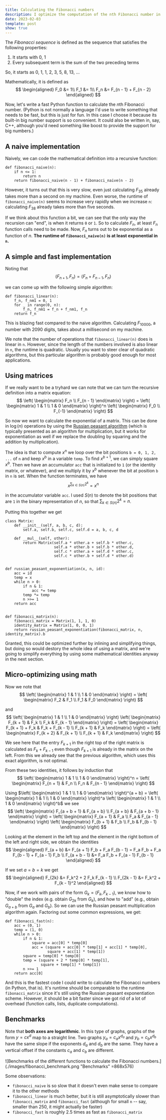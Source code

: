 ```yaml
---
title: Calculating the Fibonacci numbers
description: I optimize the computation of the nth Fibonacci number in Python.
date: 2023-02-03
template: post
show: true
---
```


The *Fibonacci sequence* is defined as the sequence that satisfies the following properties:
  1. It starts with 0, 1
  2. Every subsequent term is the sum of the two preceding terms

So, it starts as 0, 1, 1, 2, 3, 5, 8, 13, ...

Mathematically, it is defined as
$$ \begin{aligned} F_0 &= 1\\ F_1 &= 1\\ F_n &= F_{n - 1} + F_{n - 2} \end{aligned} $$

Now, let's write a fast Python function to calculate the $n$th Fibonacci number. (Python is not normally a language I'd use to write something that needs to be fast, but this is just for fun. In this case I choose it because its built-in big number support is so convenient. It could also be written in, say, C++, although you'd need something like boost to provide the support for big numbers.)


## A naive implementation

Naively, we can code the mathematical definition into a recursive function:
```
def fibonacci_naive(n):
    if n <= 1:
        return n
    return fibonacci_naive(n - 1) + fibonacci_naive(n - 2)
```

However, it turns out that this is very slow, even just calculating $F_{35}$ already takes more than a second on my machine. Even worse, the runtime of `fibonacci_naive(n)` seems to increase very rapidly when we increase `n`: calculating $F_{38}$ already takes more than five seconds.

If we think about this function a bit, we can see that the only way the recursion can "end", is when it returns `0` or `1`. So to calculate $F_n$, at least $F_n$ function calls need to be made. Now, $F_n$ turns out to be exponential as a function of $n$. **The runtime of `fibonacci_naive(n)` is at least exponential in `n`.**


## A simple and fast implementation

Noting that
$$ (F_{n + 1}, F_n) = (F_n + F_{n - 1}, F_n) $$

we can come up with the following simple algorithm:
```
def fibonacci_linear(n):
    f_n, f_nm1 = 0, 1
    for _ in range(0, n):
        f_n, f_nm1 = f_n + f_nm1, f_n
    return f_n
```

This is blazing fast compared to the naive algorithm. Calculating $F_{10000}$, a number with 2090 digits, takes about a millisecond on my machine.

We note that the number of operations that `fibonacci_linear(n)` does is linear in `n`. However, since the length of the numbers involved is also linear in `n`, the runtime is quadratic. Usually you want to steer clear of quadratic algorithms, but this particular algorithm is probably good enough for most applications.


## Using matrices

If we really want to be a tryhard we can note that we can turn the recursive definition into a matrix equation:
$$ \left( \begin{matrix} F_n \\ F_{n - 1} \end{matrix} \right) = \left( \begin{matrix} 1 & 1 \\ 1 & 0 \end{matrix} \right)^n \left( \begin{matrix} F_0 \\ F_{-1} \end{matrix} \right)  $$

So now we want to calculate the exponential of a matrix. This can be done in $\log(n)$ operations by using the [Russian peasant algorithm](https://en.wikipedia.org/wiki/Ancient_Egyptian_multiplication#Russian_peasant_multiplication) (which is typically presented as an algorithm for multiplication, but it works for exponentiation as well if we replace the doubling by squaring and the addition by multiplication).

The idea is that to compute $x^n$ we loop over the bit positions `b = 0, 1, 2, ...` of `n` and keep $x^b$ in a variable `temp`. To find $x^{b+1}$, we can simply square $x^b$. Then we have an accumulator `acc` that is initialized to `1` (or the identity matrix, or whatever), and we multiply it by $x^b$ whenever the bit at position `b` in `n` is set. When the function terminates, we have
$$ x^{\sum_{k \in S(n)} 2^k} = x^n $$

in the accumulator variable `acc`. I used $S(n)$ to denote the bit positions that are `1` in the binary representation of $n$, so that $\sum_{k \in S(n)} 2^k = n$.

Putting this together we get
```
class Matrix:
    def __init__(self, a, b, c, d):
        self.a, self.b, self.c, self.d = a, b, c, d

    def __mul__(self, other):
        return Matrix(self.a * other.a + self.b * other.c,
                      self.a * other.b + self.b * other.d,
                      self.c * other.a + self.d * other.c,
                      self.c * other.b + self.d * other.d)


def russian_peasant_exponentiation(x, n, id):
    acc = id
    temp = x
    while n > 0:
        if n & 1:
            acc *= temp
        temp *= temp
        n >>= 1
    return acc


def fibonacci_matrix(n):
    fibonacci_matrix = Matrix(1, 1, 1, 0)
    identity_matrix = Matrix(1, 0, 0, 1)
    return russian_peasant_exponentiation(fibonacci_matrix, n, identity_matrix).b
```

Granted, this could be optimized further by inlining and simplifying things, but doing so would destory the whole idea of using a matrix, and we're going to simplify everything by using some mathematical identities anyway in the next section.


## Micro-optimizing using math

Now we note that
$$ \left( \begin{matrix} 1 & 1 \\ 1 & 0 \end{matrix} \right) = \left( \begin{matrix} F_2 & F_1 \\ F_1 & F_0 \end{matrix} \right) $$

and
$$ \left( \begin{matrix} 1 & 1 \\ 1 & 0 \end{matrix} \right) \left( \begin{matrix} F_{k + 1} & F_k \\ F_k & F_{k - 1} \end{matrix} \right) = \left( \begin{matrix} F_{k + 1} + F_k & F_k + F_{k - 1} \\ F_{k + 1} & F_k \end{matrix} \right) = \left( \begin{matrix} F_{k + 2} & F_{k + 1} \\ F_{k + 1} & F_k \end{matrix} \right) $$

We see here that the entry $F_{k + 1}$ in the right top of the right matrix is calculated as $F_k + F_{k - 1}$ even though $F_{k + 1}$ is already in the matrix on the left. From this we already see that the previous algorithm, which uses this exact algorithm, is not optimal.

From these two identities, it follows by induction that
$$ \left( \begin{matrix} 1 & 1 \\ 1 & 0 \end{matrix} \right)^n  = \left( \begin{matrix} F_{n + 1} & F_n \\ F_n & F_{n - 1} \end{matrix} \right) $$

Using $\left( \begin{matrix} 1 & 1 \\ 1 & 0 \end{matrix} \right)^{a + b}  = \left( \begin{matrix} 1 & 1 \\ 1 & 0 \end{matrix} \right)^a \left( \begin{matrix} 1 & 1 \\ 1 & 0 \end{matrix} \right)^b$ we see
$$ \left( \begin{matrix} F_{a + b + 1} & F_{a + b} \\ F_{a + b} & F_{a + b - 1} \end{matrix} \right)  = \left( \begin{matrix} F_{a + 1} & F_a \\ F_a & F_{a - 1} \end{matrix} \right) \left( \begin{matrix} F_{b + 1} & F_b \\ F_b & F_{b - 1} \end{matrix} \right) $$

Looking at the element in the left top and the element in the right bottom of the left and right side, we obtain the identities
$$ \begin{aligned} F_{a + b} &= F_{a + 1} F_b + F_a F_{b - 1} = F_a F_b + F_a F_{b - 1} + F_{a - 1} F_b \\ F_{a + b - 1} &= F_a F_b + F_{a - 1} F_{b - 1} \end{aligned} $$

If we set $a = b = k$ we get
$$ \begin{aligned} F_{2k} &= F_k^2 + 2 F_k F_{k - 1} \\ F_{2k - 1} &= F_k^2 + F_{k - 1}^2 \end{aligned} $$

Now, if we work with pairs of the form $G_k = (F_k, F_{k - 1})$, we know how to "double" the index (e.g. obtain $G_{2k}$ from $G_k$), and how to "add" (e.g., obtain $G_{a + b}$ from $G_a$ and $G_b$). So we can use the Russian peasant multiplication algorithm again. Factoring out some common expressions, we get:
```
def fibonacci_fast(n):
    acc = (0, 1)
    temp = (1, 0)
    while n > 0:
        if n & 1:
            square = acc[0] * temp[0]
            acc = (square + acc[0] * temp[1] + acc[1] * temp[0],
                   square + acc[1] * temp[1])
        square = temp[0] * temp[0]
        temp = (square + 2 * temp[0] * temp[1],
                square + temp[1] * temp[1])
        n >>= 1
    return acc[0]
```

And this is the fastest code I could write to calculate the Fibonacci numbers (in Python, that is). It's runtime should be comparable to the runtime `fibonacci_matrix` since it's still using the Russian peasant exponentiation scheme. However, it should be a bit faster since we got rid of a lot of overhead (function calls, lists, duplicate computations).


## Benchmarks

Note that **both axes are logarithmic**. In this type of graphs, graphs of the form $y = c x^d$ map to a straight line. Two graphs $y_a = c_a x^{d_a}$ and $y_b = c_b x^{d_b}$ have the same slope if the exponents $d_a$ and $d_b$ are the same. They have a vertical offset if the constants $c_a$ and $c_b$ are different.

![Benchmarks of the different functions to calculate the Fibonacci numbers.](./images/fibonacci_benchmark.png "Benchmarks" =868x576)

Some observations:
  - `fibonacci_naive` is so slow that it doesn't even make sense to compare it to the other methods
  - `fibonacci_linear` is much better, but it is still asymptotically slower than `fibonacci_matrix` and `fibonacci_fast` (although for small `n` -- say, smaller than 250, it might actually be faster)
  - `fibonacci_fast` is roughly 2.5 times as fast as `fibonacci_matrix`
